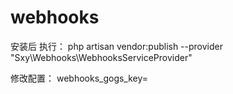 # webhooks
安装后 执行：
php artisan vendor:publish --provider "Sxy\Webhooks\WebhooksServiceProvider" 

修改配置：
webhooks_gogs_key=


